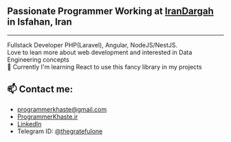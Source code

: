 ## Passionate Programmer Working at <a href="https://irandargah.com">IranDargah</a> in Isfahan, Iran

<hr />

Fullstack Developer PHP(Laravel), Angular, NodeJS/NestJS.
<br />
Love to lean more about web development and interested in Data Engineering concepts
<br />
🌱 Currently I'm learning React to use this fancy library in my projects
<br />

## 📫 Contact me:

- programmerkhaste@gmail.com
- <a href="http://programmerkhaste.ir">ProgrammerKhaste.ir</a>
- <a href="https://www.linkedin.com/in/mohammad-hossein-saadat-301627164/">LinkedIn</a>
- Telegram ID: <a href="https://t.me/thegratefulone">@thegratefulone</a>
